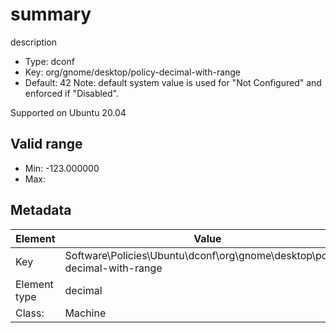 # summary

description

- Type: dconf
- Key: org/gnome/desktop/policy-decimal-with-range
- Default: 42
Note: default system value is used for "Not Configured" and enforced if "Disabled".

Supported on Ubuntu 20.04

## Valid range

* Min: -123.000000
* Max: 



## Metadata

| Element      | Value            |
| ---          | ---              |
| Key          | Software\Policies\Ubuntu\dconf\org\gnome\desktop\policy-decimal-with-range         |
| Element type | decimal |
| Class:       | Machine       |
